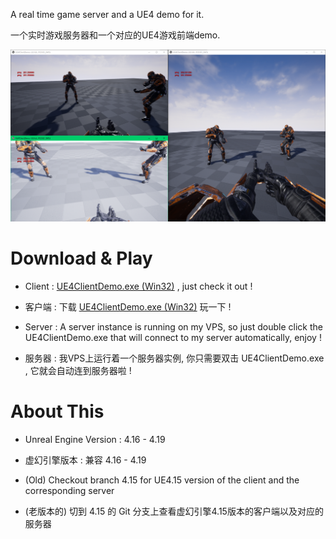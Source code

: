 A real time game server and a UE4 demo for it. 

一个实时游戏服务器和一个对应的UE4游戏前端demo.


![UE4DemoScreenshot.png](./img/UE4DemoScreenshot.png)


# Download & Play

 
- Client : [UE4ClientDemo.exe (Win32)](https://pan.baidu.com/s/1lPDq7HVTo6S8aqn9Wcc7Ng) , just check it out !

- 客户端 : 下载 [UE4ClientDemo.exe (Win32)](https://pan.baidu.com/s/1lPDq7HVTo6S8aqn9Wcc7Ng) 玩一下 !

- Server : A server instance is running on my VPS, so just double click the UE4ClientDemo.exe that will connect to my server automatically, enjoy !

- 服务器 : 我VPS上运行着一个服务器实例, 你只需要双击 UE4ClientDemo.exe , 它就会自动连到服务器啦 !

# About This 


- Unreal Engine Version : 4.16 - 4.19

- 虚幻引擎版本 : 兼容 4.16 - 4.19

- (Old) Checkout branch 4.15 for UE4.15 version of the client and the corresponding server

- (老版本的) 切到 4.15 的 Git 分支上查看虚幻引擎4.15版本的客户端以及对应的服务器

